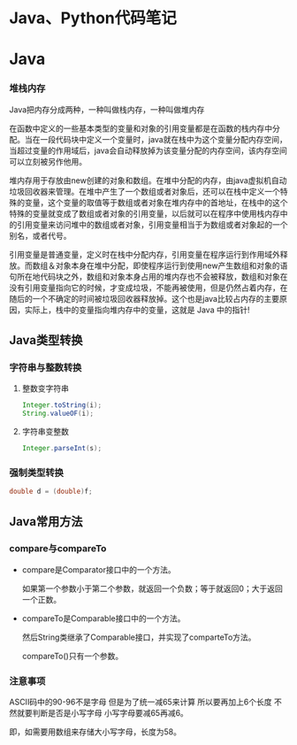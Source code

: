 # Java、Python代码笔记
# Java
### 堆栈内存
Java把内存分成两种，一种叫做栈内存，一种叫做堆内存

在函数中定义的一些基本类型的变量和对象的引用变量都是在函数的栈内存中分配。当在一段代码块中定义一个变量时，java就在栈中为这个变量分配内存空间，当超过变量的作用域后，java会自动释放掉为该变量分配的内存空间，该内存空间可以立刻被另作他用。

堆内存用于存放由new创建的对象和数组。在堆中分配的内存，由java虚拟机自动垃圾回收器来管理。在堆中产生了一个数组或者对象后，还可以在栈中定义一个特殊的变量，这个变量的取值等于数组或者对象在堆内存中的首地址，在栈中的这个特殊的变量就变成了数组或者对象的引用变量，以后就可以在程序中使用栈内存中的引用变量来访问堆中的数组或者对象，引用变量相当于为数组或者对象起的一个别名，或者代号。

引用变量是普通变量，定义时在栈中分配内存，引用变量在程序运行到作用域外释放。而数组＆对象本身在堆中分配，即使程序运行到使用new产生数组和对象的语句所在地代码块之外，数组和对象本身占用的堆内存也不会被释放，数组和对象在没有引用变量指向它的时候，才变成垃圾，不能再被使用，但是仍然占着内存，在随后的一个不确定的时间被垃圾回收器释放掉。这个也是java比较占内存的主要原因，实际上，栈中的变量指向堆内存中的变量，这就是 Java 中的指针!

## Java类型转换

### 字符串与整数转换

1. 整数变字符串

   ```java
   Integer.toString(i);
   String.valueOF(i);
   ```

2. 字符串变整数

   ```java
   Integer.parseInt(s);
   ```

### 强制类型转换

```java
double d = (double)f;
```

## Java常用方法

### compare与compareTo

- compare是Comparator接口中的一个方法。

  如果第一个参数小于第二个参数，就返回一个负数；等于就返回0；大于返回一个正数。

- compareTo是Comparable接口中的一个方法。

  然后String类继承了Comparable接口，并实现了comparteTo方法。

  compareTo()只有一个参数。

### 注意事项

ASCII码中的90-96不是字母 但是为了统一减65来计算 所以要再加上6个长度 不然就要判断是否是小写字母 小写字母要减65再减6。

即，如需要用数组来存储大小写字母，长度为58。